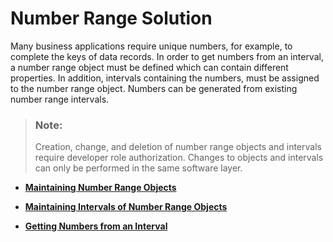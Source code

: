 <!-- loio0335201e35bb433eab298bf8f389ea11 -->

# Number Range Solution

Many business applications require unique numbers, for example, to complete the keys of data records. In order to get numbers from an interval, a number range object must be defined which can contain different properties. In addition, intervals containing the numbers, must be assigned to the number range object. Numbers can be generated from existing number range intervals.

> ### Note:  
> Creation, change, and deletion of number range objects and intervals require developer role authorization. Changes to objects and intervals can only be performed in the same software layer.

-   **[Maintaining Number Range Objects](Maintaining_Number_Range_Objects_bb50d4c.md "")**  

-   **[Maintaining Intervals of Number Range Objects](Maintaining_Intervals_of_Number_Range_Objects_8ae7a7c.md "")**  

-   **[Getting Numbers from an Interval](Getting_Numbers_from_an_Interval_c9b48a1.md "")**  


